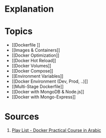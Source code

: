 # Explanation

# Topics
- [[Dockerfile ]]
- [[Images & Containers]]
- [[Docker Optimization]]
- [[Docker Hot Reload]]
- [[Docker Volumes]]
- [[Docker Compose]]
- [[Environment Variables]]
- [[Docker Environment (Dev, Prod, ..)]]
- [[Multi-Stage Dockerfile]]
- [[Docker with MongoDB & Node.js]]
- [[Docker with Mongo-Express]]

# Sources
1. [Play List - Docker Practical Course in Arabic](https://youtube.com/playlist?list=PLzNfs-3kBUJnY7Cy1XovLaAkgfjim05RR&si=YU3yEMzkCoggExa5)

